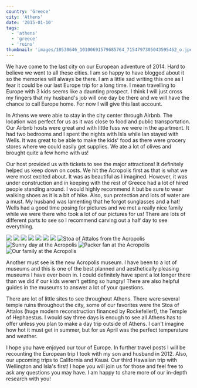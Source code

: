 ```yaml
---
country: 'Greece'
city: 'Athens'
date: '2015-01-10'
tags:
  - 'athens'
  - 'greece'
  - 'ruins'
thumbnail: 'images/10530646_10100691579685764_7154797305043595462_o.jpeg'
---
```


We have come to the last city on our European adventure of 2014. Hard to believe we went to all these cities. I am so happy to have blogged about it so the memories will always be there. I am a little sad writing this one as I fear it could be our last Europe trip for a long time. I mean travelling to Europe with 3 kids seems like a daunting prospect. I think I will just cross my fingers that my husband's job will one day be there and we will have the chance to call Europe home. For now I will give this last account.

In Athens we were able to stay in the city center through Airbnb. The location was perfect for us as it was close to food and public transportation. Our Airbnb hosts were great and with little fuss we were in the apartment. It had two bedrooms and I spent the nights with Isla while Ian stayed with Wells. It was great to be able to make the kids' food as there were grocery stores where we could easily get supplies. We ate a lot of olives and brought quite a few home with us!

Our host provided us with tickets to see the major attractions! It definitely helped us keep down on costs. We hit the Acropolis first as that is what we were most excited about. It was as beautiful as I imagined. However, it was under construction and in keeping with the rest of Greece had a lot of hired people standing around. I would highly recommend it but be sure to wear walking shoes as it is a bit of hike. Also, sun protection and lots of water are a must. My husband was lamenting that he forgot sunglasses and a hat! Wells had a good time posing for pictures and we met a really nice family while we were there who took a lot of our pictures for us! There are lots of different parts to see so I recommend carving out a half day to see everything.

![ ](images/10604680_10100691581502124_2884684932821611773_o.jpeg)
![ ](images/10623402_10100691583508104_8374925554468561995_o.jpeg)
![ ](images/10269242_10100691582380364_9002840107060317370_o.jpeg)
![ ](images/10457681_10100691577894354_3882703718482221517_o.jpeg)
![ ](images/10265369_10100691578338464_3686022007182793250_o.jpeg)
![ ](images/10550084_10100691580778574_7054430243812100883_o.jpeg)
![ ](images/10532816_10100691578273594_6275148287456268638_o.jpeg)
![Stoa of Attalos from the Acropolis](images/10623484_10100691578073994_4535166237439066279_o.jpeg)
![Sunny day at the Acropolis](images/10628717_10100691578538064_8865201268860717616_o.jpeg)
![Packer fan at the Acropolis](images/10623595_10100691579251634_1812322016447269913_o.jpeg)
![Our family at the Acropolis](images/10530646_10100691579685764_7154797305043595462_o.jpeg)

Another must see is the new Acropolis museum. I have been to a lot of museums and this is one of the best planned and aesthetically pleasing museums I have ever been in. I could definitely have spent a lot longer there than we did if our kids weren't getting so hungry! There are also helpful guides in the museums to answer a lot of your questions.

There are lot of little sites to see throughout Athens. There were several temple ruins throughout the city, some of our favorites were the Stoa of Attalos (huge modern reconstruction financed by Rockefeller!), the Temple of Hephaestus. I would say three days is enough to see all Athens has to offer unless you plan to make a day trip outside of Athens. I can't imagine how hot it must get in summer, but for us April was the perfect temperature and weather.

I hope you have enjoyed our tour of Europe. In further travel posts I will be recounting the European trip I took with my son and husband in 2012. Also, our upcoming trips to California and Kauai. Our third Hawaiian trip with Wellington and Isla's first! I hope you will join us for those and feel free to ask any questions you may have. I am happy to share more of our in-depth research with you!
